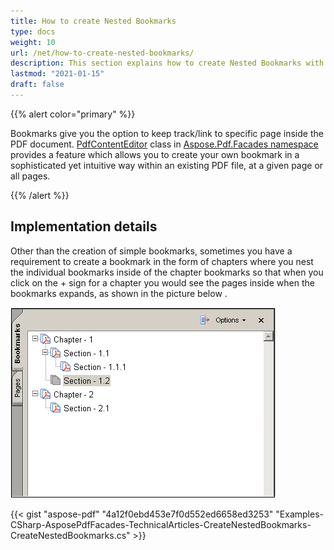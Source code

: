 ```yaml
---
title: How to create Nested Bookmarks
type: docs
weight: 10
url: /net/how-to-create-nested-bookmarks/
description: This section explains how to create Nested Bookmarks with PdfContentEditor Class.
lastmod: "2021-01-15"
draft: false
---
```


{{% alert color="primary" %}}

Bookmarks give you the option to keep track/link to specific page inside the PDF document. [PdfContentEditor](http://www.aspose.com/api/net/pdf/aspose.pdf.facades/PdfContentEditor) class in [Aspose.Pdf.Facades namespace](https://docs-qa.aspose.com/display/pdftemp/Aspose.Pdf.Facades+namespace) provides a feature which allows you to create your own bookmark in a sophisticated yet intuitive way within an existing PDF file, at a given page or all pages.

{{% /alert %}}

## Implementation details

Other than the creation of simple bookmarks, sometimes you have a requirement to create a bookmark in the form of chapters where you nest the individual bookmarks inside of the chapter bookmarks so that when you click on the + sign for a chapter you would see the pages inside when the bookmarks expands, as shown in the picture below .

![todo:image_alt_text](how-to-create-nested-bookmarks_1.png)



{{< gist "aspose-pdf" "4a12f0ebd453e7f0d552ed6658ed3253" "Examples-CSharp-AsposePdfFacades-TechnicalArticles-CreateNestedBookmarks-CreateNestedBookmarks.cs" >}}

